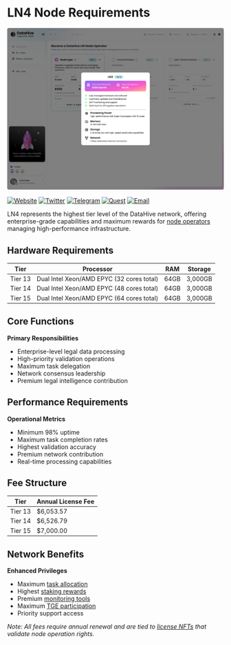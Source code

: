 # LN4 Node Requirements

![alt text](<Node specs.png>)

[![Website](https://img.shields.io/badge/Register-DataHive_Nodes-blue)](https://www.datahive.network/nodes)
[![Twitter](https://img.shields.io/badge/Twitter-DataHive-blue)](https://x.com/getdatahive)
[![Telegram](https://img.shields.io/badge/Telegram-DataHive-blue)](https://t.me/datahiveofficial)
[![Quest](https://img.shields.io/badge/Quest-DataHive-blue)](https://quest.intract.io/project/datahive-h_lpnt)
[![Email](https://img.shields.io/badge/Email-team@datahive.network-blue)](mailto:team@datahive.network)

LN4 represents the highest tier level of the DataHive network, offering enterprise-grade capabilities and maximum rewards for [node operators](/docs/onboarding/nodes.md) managing high-performance infrastructure.

## Hardware Requirements

| Tier | Processor | RAM | Storage |
|------|-----------|-----|---------|
| Tier 13 | Dual Intel Xeon/AMD EPYC (32 cores total) | 64GB | 3,000GB |
| Tier 14 | Dual Intel Xeon/AMD EPYC (48 cores total) | 64GB | 3,000GB |
| Tier 15 | Dual Intel Xeon/AMD EPYC (64 cores total) | 64GB | 3,000GB |

## Core Functions

**Primary Responsibilities**
- Enterprise-level legal data processing
- High-priority validation operations
- Maximum task delegation
- Network consensus leadership
- Premium legal intelligence contribution

## Performance Requirements

**Operational Metrics**
- Minimum 98% uptime
- Maximum task completion rates
- Highest validation accuracy
- Premium network contribution
- Real-time processing capabilities

## Fee Structure

| Tier | Annual License Fee |
|------|-------------------|
| Tier 13 | $6,053.57 |
| Tier 14 | $6,526.79 |
| Tier 15 | $7,000.00 |

## Network Benefits

**Enhanced Privileges**
- Maximum [task allocation](/docs/onboarding/tasks/allocation.md)
- Highest [staking rewards](/docs/onboarding/staking/rewards.md)
- Premium [monitoring tools](/docs/onboarding/monitoring.md)
- Maximum [TGE participation](/docs/onboarding/tge/participation.md)
- Priority support access

*Note: All fees require annual renewal and are tied to [license NFTs](/docs/onboarding/legal/license-nft.md) that validate node operation rights.*

